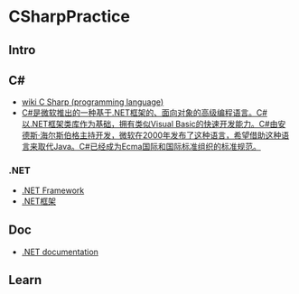 # CSharpPractice
## Intro
## C#
- [wiki C Sharp (programming language)](https://en.wikipedia.org/wiki/C_Sharp_(programming_language))
- [C#是微软推出的一种基于.NET框架的、面向对象的高级编程语言。C#以.NET框架类库作为基础，拥有类似Visual Basic的快速开发能力。C#由安德斯·海尔斯伯格主持开发，微软在2000年发布了这种语言，希望借助这种语言来取代Java。C#已经成为Ecma国际和国际标准组织的标准规范。](https://zh.wikipedia.org/wiki/C%E2%99%AF)
### .NET
- [.NET Framework](https://en.wikipedia.org/wiki/.NET_Framework)
- [.NET框架](https://zh.wikipedia.org/wiki/.NET%E6%A1%86%E6%9E%B6)
## Doc
- [.NET documentation](https://docs.microsoft.com/en-us/dotnet/?view=netframework-4.8)

## **Learn**
